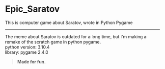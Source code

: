 # Epic_Saratov
This is computer game about Saratov, wrote in Python Pygame
______
The meme about Saratov is outdated for a long time, but I'm making a remake of the scratch game in python pygame.<br>
python version: 3.10.4<br>
library: pygame 2.4.0
> **Made for fun.**
